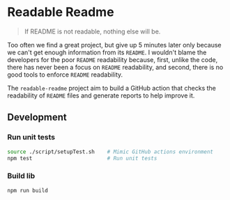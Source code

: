 # Readable Readme

<!-- TODO(tianhaoz95): add project description -->
> If README is not readable, nothing else will be.

Too often we find a great project, but give up 5 minutes later only because we can't get enough information from its `README`. I wouldn't blame the developers for the poor `README` readability because, first, unlike the code, there has never been a focus on `README` readability, and second, there is no good tools to enforce `README` readability.

The `readable-readme` project aim to build a GitHub action that checks the readability of `README` files and generate reports to help improve it.

## Development

### Run unit tests

```bash
source ./script/setupTest.sh    # Mimic GitHub actions environment
npm test                        # Run unit tests
```

### Build lib

```bash
npm run build
```
